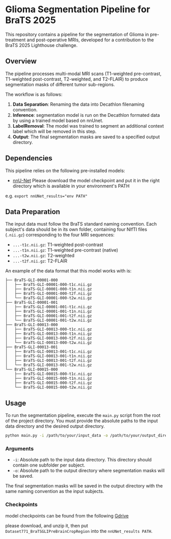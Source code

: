 # Glioma Segmentation Pipeline for BraTS 2025

This repository contains a pipeline for the segmentation of Glioma in pre-treatment and post-operative MRIs, developed for a contribution to the BraTS 2025 Lighthouse challenge.

## Overview

The pipeline processes multi-modal MRI scans (T1-weighted pre-contrast, T1-weighted post-contrast, T2-weighted, and T2-FLAIR) to produce segmentation masks of different tumor sub-regions.

The workflow is as follows:
1.  **Data Separation**: Renaming the data into Decathlon filenaming convention.
2.  **Inference**:  segmentation model is run on the Decathlon formated data by using a trained model based on nnUnet.
3.  **LabelRemoval**: The model was trained to segment an additional context label which will be removed in this step.
4.  **Output**: The final segmentation masks are saved to a specified output directory.

## Dependencies

This pipeline relies on the following pre-installed models:
*   [nnU-Net](https://github.com/MIC-DKFZ/nnUNet)
Please download the model checkpoint and put it in the right directory which is available in your environment's PATH

e.g. `export nnUNet_results="env PATH"` 

## Data Preparation

The input data must follow the BraTS standard naming convention. Each subject's data should be in its own folder, containing four NIfTI files (`.nii.gz`) corresponding to the four MRI sequences:

*   `...-t1c.nii.gz`: T1-weighted post-contrast
*   `...-t1n.nii.gz`: T1-weighted pre-contrast (native)
*   `...-t2w.nii.gz`: T2-weighted
*   `...-t2f.nii.gz`: T2-FLAIR

An example of the data format that this model works with is:
```
├── BraTS-GLI-00001-000
│   ├── BraTS-GLI-00001-000-t1c.nii.gz
│   ├── BraTS-GLI-00001-000-t1n.nii.gz
│   ├── BraTS-GLI-00001-000-t2f.nii.gz
│   └── BraTS-GLI-00001-000-t2w.nii.gz
├── BraTS-GLI-00001-001
│   ├── BraTS-GLI-00001-001-t1c.nii.gz
│   ├── BraTS-GLI-00001-001-t1n.nii.gz
│   ├── BraTS-GLI-00001-001-t2f.nii.gz
│   └── BraTS-GLI-00001-001-t2w.nii.gz
├── BraTS-GLI-00013-000
│   ├── BraTS-GLI-00013-000-t1c.nii.gz
│   ├── BraTS-GLI-00013-000-t1n.nii.gz
│   ├── BraTS-GLI-00013-000-t2f.nii.gz
│   └── BraTS-GLI-00013-000-t2w.nii.gz
├── BraTS-GLI-00013-001
│   ├── BraTS-GLI-00013-001-t1c.nii.gz
│   ├── BraTS-GLI-00013-001-t1n.nii.gz
│   ├── BraTS-GLI-00013-001-t2f.nii.gz
│   └── BraTS-GLI-00013-001-t2w.nii.gz
└── BraTS-GLI-00015-000
    ├── BraTS-GLI-00015-000-t1c.nii.gz
    ├── BraTS-GLI-00015-000-t1n.nii.gz
    ├── BraTS-GLI-00015-000-t2f.nii.gz
    └── BraTS-GLI-00015-000-t2w.nii.gz
```



## Usage

To run the segmentation pipeline, execute the `main.py` script from the root of the project directory. You must provide the absolute paths to the input data directory and the desired output directory.

```bash
python main.py -i /path/to/your/input_data -o /path/to/your/output_directory
```

### Arguments
*   `-i`: Absolute path to the input data directory. This directory should contain one subfolder per subject.
*   `-o`: Absolute path to the output directory where segmentation masks will be saved.

The final segmentation masks will be saved in the output directory with the same naming convention as the input subjects.

### Checkpoints
model checkpoints can be found from the following [Gdrive](https://drive.google.com/drive/folders/1-vapUxHYaedN-vvjr-LrG0rQLH_zWkME?usp=sharing)

please download, and unzip it, then put `Dataset771_BraTSGLIPreBrainCropRegion` into the `nnUNet_results PATH`.